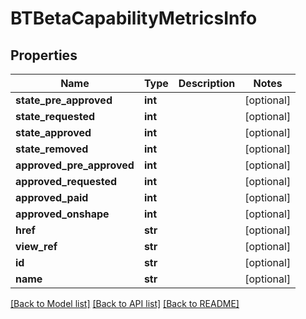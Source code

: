 # BTBetaCapabilityMetricsInfo

## Properties
Name | Type | Description | Notes
------------ | ------------- | ------------- | -------------
**state_pre_approved** | **int** |  | [optional] 
**state_requested** | **int** |  | [optional] 
**state_approved** | **int** |  | [optional] 
**state_removed** | **int** |  | [optional] 
**approved_pre_approved** | **int** |  | [optional] 
**approved_requested** | **int** |  | [optional] 
**approved_paid** | **int** |  | [optional] 
**approved_onshape** | **int** |  | [optional] 
**href** | **str** |  | [optional] 
**view_ref** | **str** |  | [optional] 
**id** | **str** |  | [optional] 
**name** | **str** |  | [optional] 

[[Back to Model list]](../README.md#documentation-for-models) [[Back to API list]](../README.md#documentation-for-api-endpoints) [[Back to README]](../README.md)


